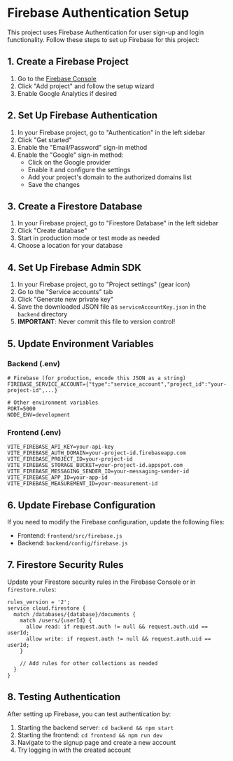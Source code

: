 # Firebase Authentication Setup

This project uses Firebase Authentication for user sign-up and login functionality. Follow these steps to set up Firebase for this project:

## 1. Create a Firebase Project

1. Go to the [Firebase Console](https://console.firebase.google.com/)
2. Click "Add project" and follow the setup wizard
3. Enable Google Analytics if desired

## 2. Set Up Firebase Authentication

1. In your Firebase project, go to "Authentication" in the left sidebar
2. Click "Get started"
3. Enable the "Email/Password" sign-in method
4. Enable the "Google" sign-in method:
   - Click on the Google provider
   - Enable it and configure the settings
   - Add your project's domain to the authorized domains list
   - Save the changes

## 3. Create a Firestore Database

1. In your Firebase project, go to "Firestore Database" in the left sidebar
2. Click "Create database"
3. Start in production mode or test mode as needed
4. Choose a location for your database

## 4. Set Up Firebase Admin SDK

1. In your Firebase project, go to "Project settings" (gear icon)
2. Go to the "Service accounts" tab
3. Click "Generate new private key"
4. Save the downloaded JSON file as `serviceAccountKey.json` in the `backend` directory
5. **IMPORTANT**: Never commit this file to version control!

## 5. Update Environment Variables

### Backend (.env)

```
# Firebase (for production, encode this JSON as a string)
FIREBASE_SERVICE_ACCOUNT={"type":"service_account","project_id":"your-project-id",...}

# Other environment variables
PORT=5000
NODE_ENV=development
```

### Frontend (.env)

```
VITE_FIREBASE_API_KEY=your-api-key
VITE_FIREBASE_AUTH_DOMAIN=your-project-id.firebaseapp.com
VITE_FIREBASE_PROJECT_ID=your-project-id
VITE_FIREBASE_STORAGE_BUCKET=your-project-id.appspot.com
VITE_FIREBASE_MESSAGING_SENDER_ID=your-messaging-sender-id
VITE_FIREBASE_APP_ID=your-app-id
VITE_FIREBASE_MEASUREMENT_ID=your-measurement-id
```

## 6. Update Firebase Configuration

If you need to modify the Firebase configuration, update the following files:

- Frontend: `frontend/src/firebase.js`
- Backend: `backend/config/firebase.js`

## 7. Firestore Security Rules

Update your Firestore security rules in the Firebase Console or in `firestore.rules`:

```
rules_version = '2';
service cloud.firestore {
  match /databases/{database}/documents {
    match /users/{userId} {
      allow read: if request.auth != null && request.auth.uid == userId;
      allow write: if request.auth != null && request.auth.uid == userId;
    }
    
    // Add rules for other collections as needed
  }
}
```

## 8. Testing Authentication

After setting up Firebase, you can test authentication by:

1. Starting the backend server: `cd backend && npm start`
2. Starting the frontend: `cd frontend && npm run dev`
3. Navigate to the signup page and create a new account
4. Try logging in with the created account